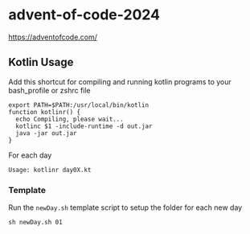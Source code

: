 # advent-of-code-2024
https://adventofcode.com/

## Kotlin Usage
Add this shortcut for compiling and running kotlin programs to your bash_profile or zshrc file

```
export PATH=$PATH:/usr/local/bin/kotlin
function kotlinr() {
  echo Compiling, please wait...
  kotlinc $1 -include-runtime -d out.jar
  java -jar out.jar
}
```

For each day
```
Usage: kotlinr day0X.kt
```

### Template

Run the `newDay.sh` template script to setup the folder for each new day

```
sh newDay.sh 01
```